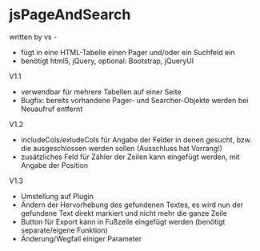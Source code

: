 # jsPageAndSearch
written by vs - 
- fügt in eine HTML-Tabelle einen Pager und/oder ein Suchfeld ein
- benötigt html5, jQuery, optional: Bootstrap, jQueryUI

V1.1
- verwendbar für mehrere Tabellen auf einer Seite
- Bugfix: bereits vorhandene Pager- und Searcher-Objekte werden bei Neuaufruf entfernt

V1.2
- includeCols/exludeCols für Angabe der Felder in denen gesucht, bzw. die ausgeschlossen werden sollen (Ausschluss hat Vorrang!)
- zusätzliches Feld für Zähler der Zeilen kann eingefügt werden, mit Angabe der Position

V1.3
- Umstellung auf Plugin
- Ändern der Hervorhebung des gefundenen Textes, es wird nun der gefundene Text direkt markiert und nicht mehr die ganze Zeile
- Button für Export kann in Fußzeile eingefügt werden (benötigt separate/eigene Funktion)
- Änderung/Wegfall einiger Parameter
